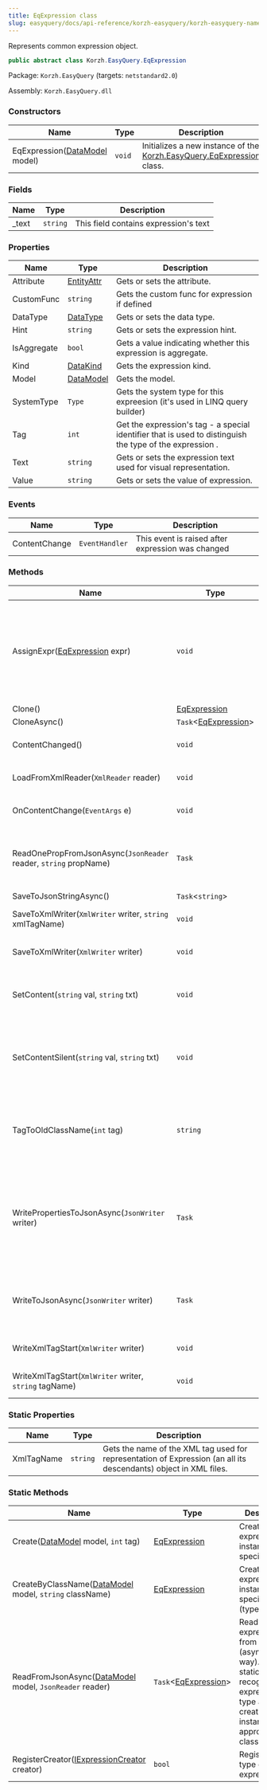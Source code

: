 ```yaml
---
title: EqExpression class
slug: easyquery/docs/api-reference/korzh-easyquery/korzh-easyquery-namespace/eqexpression-class
---
```



Represents common expression object.
```csharp
public abstract class Korzh.EasyQuery.EqExpression

```
Package: `Korzh.EasyQuery` (targets: `netstandard2.0`)

Assembly: `Korzh.EasyQuery.dll`

### Constructors

| Name | Type | Description | 
| --- | --- | --- | 
| EqExpression([DataModel](/api-reference/korzh-easyquery/korzh-easyquery-namespace/datamodel-class) model) | `void` | Initializes a new instance of the [Korzh.EasyQuery.EqExpression](/api-reference/korzh-easyquery/korzh-easyquery-namespace/eqexpression-class) class. | 


### Fields

| Name | Type | Description | 
| --- | --- | --- | 
| _text | `string` | This field contains expression's text | 


### Properties

| Name | Type | Description | 
| --- | --- | --- | 
| Attribute | [EntityAttr](/api-reference/korzh-easyquery/korzh-easyquery-namespace/entityattr-class) | Gets or sets the attribute. | 
| CustomFunc | `string` | Gets the custom func for expression if defined | 
| DataType | [DataType](/api-reference/easydata-core/easydata-namespace/datatype-enum) | Gets or sets the data type. | 
| Hint | `string` | Gets or sets the expression hint. | 
| IsAggregate | `bool` | Gets a value indicating whether this expression is aggregate. | 
| Kind | [DataKind](/api-reference/korzh-easyquery/korzh-easyquery-namespace/datakind-enum) | Gets the expression kind. | 
| Model | [DataModel](/api-reference/korzh-easyquery/korzh-easyquery-namespace/datamodel-class) | Gets the model. | 
| SystemType | `Type` | Gets the system type for this expreesion (it's used in LINQ query builder) | 
| Tag | `int` | Get the expression's tag - a special identifier that is used to distinguish the type of the expression . | 
| Text | `string` | Gets or sets the expression text used for visual representation. | 
| Value | `string` | Gets or sets the value of expression. | 


### Events

| Name | Type | Description | 
| --- | --- | --- | 
| ContentChange | `EventHandler` | This event is raised after expression was changed | 


### Methods

| Name | Type | Description | 
| --- | --- | --- | 
| AssignExpr([EqExpression](/api-reference/korzh-easyquery/korzh-easyquery-namespace/eqexpression-class) expr) | `void` | Assigns some expression to this one.  This method just does nothing in the base class but can perform some actions in Expression descendants. | 
| Clone() | [EqExpression](/api-reference/korzh-easyquery/korzh-easyquery-namespace/eqexpression-class) |  | 
| CloneAsync() | `Task`&lt;[EqExpression](/api-reference/korzh-easyquery/korzh-easyquery-namespace/eqexpression-class)&gt; |  | 
| ContentChanged() | `void` | Invoke ContentChange event | 
| LoadFromXmlReader(`XmlReader` reader) | `void` | Loads expression from XML. | 
| OnContentChange(`EventArgs` e) | `void` | Raises the ContentChange event. | 
| ReadOnePropFromJsonAsync(`JsonReader` reader, `string` propName) | `Task` | Reads one expression property from JSON  (asynchronous way). | 
| SaveToJsonStringAsync() | `Task`&lt;`string`&gt; |  | 
| SaveToXmlWriter(`XmlWriter` writer, `string` xmlTagName) | `void` | Saves expression to XML writer. | 
| SaveToXmlWriter(`XmlWriter` writer) | `void` | Saves expression to XML writer. | 
| SetContent(`string` val, `string` txt) | `void` | Sets the content of the expression (both its value and text). | 
| SetContentSilent(`string` val, `string` txt) | `void` | Sets the content of the expression silently (without calling ContentChanged event). | 
| TagToOldClassName(`int` tag) | `string` | Converts the expression's tag value to the name of old expression class (like "CONST" or "ENTATTR"). | 
| WritePropertiesToJsonAsync(`JsonWriter` writer) | `Task` | Writes all experssion properties to JSON (asynchronous way).  This method must be overriden in the descendant classes | 
| WriteToJsonAsync(`JsonWriter` writer) | `Task` | Write the content of the expression to JSON  (asynchronous way). | 
| WriteXmlTagStart(`XmlWriter` writer) | `void` | Writes the expression XML tag start. | 
| WriteXmlTagStart(`XmlWriter` writer, `string` tagName) | `void` | Writes the expression XML tag start. | 


### Static Properties

| Name | Type | Description | 
| --- | --- | --- | 
| XmlTagName | `string` | Gets the name of the XML tag used for representation of Expression (an all its descendants) object in XML files. | 


### Static Methods

| Name | Type | Description | 
| --- | --- | --- | 
| Create([DataModel](/api-reference/korzh-easyquery/korzh-easyquery-namespace/datamodel-class) model, `int` tag) | [EqExpression](/api-reference/korzh-easyquery/korzh-easyquery-namespace/eqexpression-class) | Creates the expression instance of specified type. | 
| CreateByClassName([DataModel](/api-reference/korzh-easyquery/korzh-easyquery-namespace/datamodel-class) model, `string` className) | [EqExpression](/api-reference/korzh-easyquery/korzh-easyquery-namespace/eqexpression-class) | Creates the expression instance of specified class (type) name. | 
| ReadFromJsonAsync([DataModel](/api-reference/korzh-easyquery/korzh-easyquery-namespace/datamodel-class) model, `JsonReader` reader) | `Task`&lt;[EqExpression](/api-reference/korzh-easyquery/korzh-easyquery-namespace/eqexpression-class)&gt; | Reads one expression from JSON.(asynchronous way).  This static function recognizes the expression type and creates an instance of appropriate class. | 
| RegisterCreator([IExpressionCreator](/api-reference/korzh-easyquery/korzh-easyquery-namespace/iexpressioncreator-interface) creator) | `bool` | Registers new type of expression. |